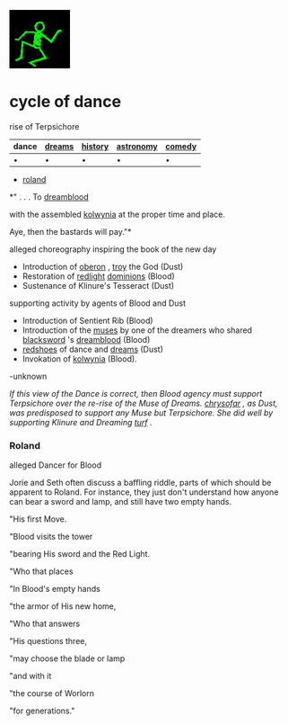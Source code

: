 ![dancer](assets/dancer.gif)

# cycle of dance

rise of Terpsichore

| **dance** |  [dreams](dreams.md)  |  [history](history.md)  |  [astronomy](astronomy.md)  |  [comedy](comedy.md)  | 
| --------- | --------------------- | ----------------------- | --------------------------- | --------------------- | 
| •         | •                     | •                       | •                           | •                     | 

 - [roland](roland.md) 

 *" . . . To  [dreamblood](dreamblood.md) 

with the assembled  [kolwynia](kolwynia.md)  at the proper time and place.

Aye, then the bastards will pay."*

 alleged choreography inspiring the book of the new day 

* Introduction of  [oberon](oberon.md) ,  [troy](troy.md)  the God (Dust) 
* Restoration of  [redlight](redlight.md)   [dominions](dominions.md) (Blood) 
* Sustenance of Klinure's Tesseract (Dust) 

 supporting activity by agents of Blood and Dust 

* Introduction of Sentient Rib (Blood) 
* Introduction of the  [muses](muses.md)  by one of the dreamers who shared  [blacksword](blacksword.md) 's  [dreamblood](dreamblood.md)  (Blood) 
*  [redshoes](redshoes.md)  of dance and  [dreams](dreams.md)  (Dust) 
* Invokation of  [kolwynia](kolwynia.md)  (Blood). 

 -unknown

 *If this view of the Dance is correct, then Blood agency must support Terpsichore over the re-rise of the Muse of Dreams.  [chrysofar](chrysofar.md) , as Dust, was predisposed to support any Muse but Terpsichore. She did well by supporting Klinure and Dreaming  [turf](turf.md) .* 

### Roland

alleged Dancer for Blood

Jorie and Seth often discuss a baffling riddle, parts of which should be apparent to Roland. For instance, they just don't understand how anyone can bear a sword and lamp, and still have two empty hands.

"His first Move.

 "Blood visits the tower 

 "bearing His sword and the Red Light.

 "Who that places

 "In Blood's empty hands

 "the armor of His new home,

 "Who that answers 

 "His questions three,

 "may choose the blade or lamp

 "and with it 

 "the course of Worlorn 

 "for generations."

 